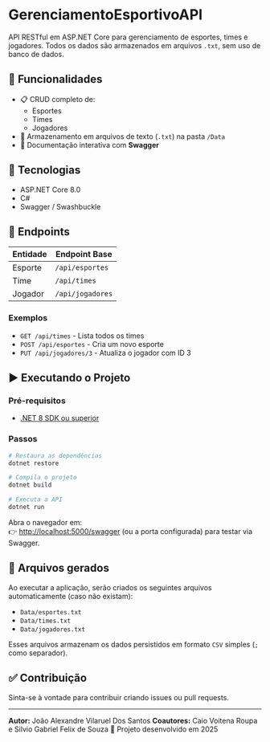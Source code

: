 # GerenciamentoEsportivoAPI

API RESTful em ASP.NET Core para gerenciamento de esportes, times e jogadores. Todos os dados são armazenados em arquivos `.txt`, sem uso de banco de dados.

## 🚀 Funcionalidades

- 📋 CRUD completo de:
  - Esportes
  - Times
  - Jogadores
- 🧾 Armazenamento em arquivos de texto (`.txt`) na pasta `/Data`
- 🧪 Documentação interativa com **Swagger**

## 🔧 Tecnologias

- ASP.NET Core 8.0
- C#
- Swagger / Swashbuckle

## 🧠 Endpoints

| Entidade | Endpoint Base    |
| -------- | ---------------- |
| Esporte  | `/api/esportes`  |
| Time     | `/api/times`     |
| Jogador  | `/api/jogadores` |

### Exemplos

- `GET /api/times` - Lista todos os times
- `POST /api/esportes` - Cria um novo esporte
- `PUT /api/jogadores/3` - Atualiza o jogador com ID 3

## ▶️ Executando o Projeto

### Pré-requisitos

- [.NET 8 SDK ou superior](https://dotnet.microsoft.com/download)

### Passos

```bash
# Restaura as dependências
dotnet restore

# Compila o projeto
dotnet build

# Executa a API
dotnet run
```

Abra o navegador em:  
👉 [http://localhost:5000/swagger](http://localhost:5000/swagger) (ou a porta configurada) para testar via Swagger.

## 📂 Arquivos gerados

Ao executar a aplicação, serão criados os seguintes arquivos automaticamente (caso não existam):

- `Data/esportes.txt`
- `Data/times.txt`
- `Data/jogadores.txt`

Esses arquivos armazenam os dados persistidos em formato `CSV` simples (`;` como separador).

## ✅ Contribuição

Sinta-se à vontade para contribuir criando issues ou pull requests.

---

**Autor:** João Alexandre Vilaruel Dos Santos
**Coautores:** Caio Voitena Roupa e Silvio Gabriel Felix de Souza
📅 Projeto desenvolvido em 2025
